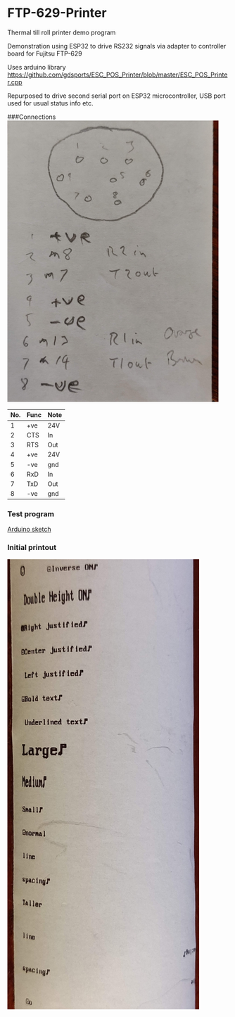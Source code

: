 # FTP-629-Printer
Thermal till roll printer demo program

Demonstration using ESP32 to drive RS232 signals via adapter to controller board for Fujitsu FTP-629 

Uses arduino library https://github.com/gdsports/ESC_POS_Printer/blob/master/ESC_POS_Printer.cpp

Repurposed to drive second serial port on ESP32 microcontroller, USB port used for usual status info etc.

###Connections
![Alt text](./images/ConnectorView.png)

| No.| Func|Note |
|----|-----|-----|
|  1 | +ve | 24V |
|  2 | CTS | In  |
|  3 | RTS | Out |
|  4 | +ve | 24V |
|  5 | -ve | gnd |
|  6 | RxD | In  |
|  7 | TxD | Out |
|  8 | -ve | gnd |

### Test program

[Arduino sketch](./A_printertest)

### Initial printout

![Alt text](./images/PrintSampleInitial.png)


